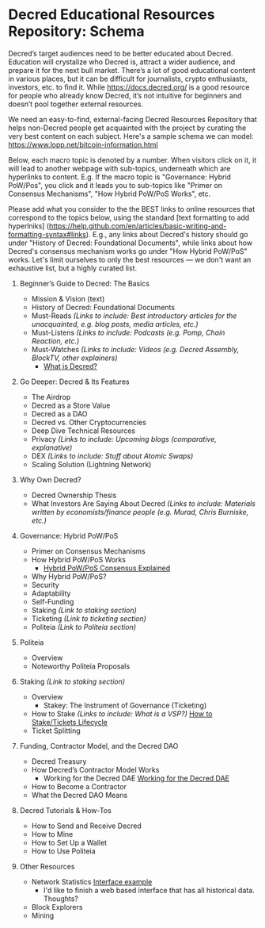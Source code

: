 
 # Decred Educational Resources Repository: Schema
 
Decred’s target audiences need to be better educated about Decred. Education will crystalize who Decred is, attract a wider audience, and prepare it for the next bull market. There’s a lot of good educational content in various places, but it can be difficult for journalists, crypto enthusiasts, investors, etc. to find it. While https://docs.decred.org/ is a good resource for people who already know Decred, it’s not intuitive for beginners and doesn’t pool together external resources. 

We need an easy-to-find, external-facing Decred Resources Repository that helps non-Decred people get acquainted with the project by curating the very best content on each subject. Here's a sample schema we can model: https://www.lopp.net/bitcoin-information.html

Below, each macro topic is denoted by a number. When visitors click on it, it will lead to another webpage with sub-topics, underneath which are hyperlinks to content. E.g. If the macro topic is "Governance: Hybrid PoW/Pos", you click and it leads you to sub-topics like "Primer on Consensus Mechanisms", "How Hybrid PoW/PoS Works", etc. 

Please add what you consider to the the BEST links to online resources that correspond to the topics below, using the standard [text formatting to add hyperlniks] (https://help.github.com/en/articles/basic-writing-and-formatting-syntax#links). E.g., any links about Decred's history should go under "History of Decred: Foundational Documents", while links about how Decred's consensus mechanism works go under "How Hybrid PoW/PoS" works. Let's limit ourselves to only the best resources — we don't want an exhaustive list, but a highly curated list.


1. Beginner’s Guide to Decred: The Basics 
   - Mission & Vision (text) 
   - History of Decred: Foundational Documents
   - Must-Reads _(Links to include: Best introductory articles for the unacquainted, e.g. blog posts, media articles, etc.)_
   - Must-Listens _(Links to include: Podcasts (e.g. Pomp, Chain Reaction, etc.)_
   - Must-Watches _(Links to include: Videos (e.g. Decred Assembly, BlockTV, other explainers)_
     - [What is Decred?](https://youtu.be/qT9oBsbzUos)

2. Go Deeper: Decred & Its Features
   - The Airdrop
   - Decred as a Store Value
   - Decred as a DAO 
   - Decred vs. Other Cryptocurrencies
   - Deep Dive Technical Resources
   - Privacy _(Links to include: Upcoming blogs (comparative, explanative)_
   - DEX _(Links to include: Stuff about Atomic Swaps)_
   - Scaling Solution (Lightning Network)

3. Why Own Decred?
   - Decred Ownership Thesis 
   - What Investors Are Saying About Decred _(Links to include: Materials written by economists/finance people (e.g. Murad, Chris Burniske, etc.)_

4. Governance: Hybrid PoW/PoS 
   - Primer on Consensus Mechanisms
   - How Hybrid PoW/PoS Works
     - [Hybrid PoW/PoS Consensus Explained](https://www.binance.vision/blockchain/hybrid-pow-pos-consensus-explained)
   - Why Hybrid PoW/PoS?
   - Security
   - Adaptability
   - Self-Funding
   - Staking _(Link to staking section)_
   - Ticketing _(Link to ticketing section)_
   - Politeia _(Link to Politeia section)_

5. Politeia
   - Overview
   - Noteworthy Politeia Proposals

6. Staking _(Link to staking section)_
   - Overview
     - Stakey: The Instrument of Governance (Ticketing)
   - How to Stake _(Links to include: What is a VSP?)_ [How to Stake/Tickets Lifecycle](https://youtu.be/8K7A_j5_VIU)
   - Ticket Splitting

7. Funding, Contractor Model, and the Decred DAO
   - Decred Treasury
   - How Decred’s Contractor Model Works
     - Working for the Decred DAE [Working for the Decred DAE](https://medium.com/@richardred/working-for-the-decred-dae-a9cfb17686fa)
   - How to Become a Contractor 
   - What the Decred DAO Means

8. Decred Tutorials & How-Tos 
   - How to Send and Receive Decred
   - How to Mine
   - How to Set Up a Wallet
   - How to Use Politeia

9. Other Resources 
   - Network Statistics [Interface example](https://d.pr/i/JK7ojb)
     - I'd like to finish a web based interface that has all historical data. Thoughts?
   - Block Explorers
   - Mining
